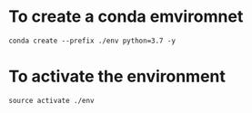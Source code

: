 # To create a conda emviromnet
~~~
conda create --prefix ./env python=3.7 -y
~~~
# To activate the environment
~~~
source activate ./env
~~~